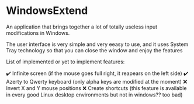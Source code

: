 # WindowsExtend
An application that brings together a lot of totally useless input modifications in Windows.

The user interface is very simple and very eeasy to use, and it uses System Tray technology so that you can close the window and enjoy the features

List of implemented or yet to implement features:

:heavy_check_mark: Infinite screen (if the mouse goes full right, it reapears on the left side)
:heavy_check_mark: Azerty to Qwerty keyboard (only alpha keys are modified at the moment)
:x: Invert X and Y mouse positions
:x: Create shortcuts (this feature is available in every good Linux desktop environments but not in windows?? too bad)
